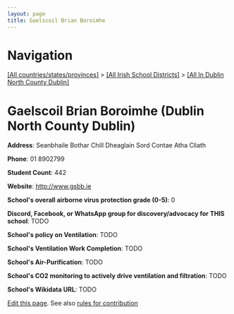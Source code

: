 ```yaml
---
layout: page
title: Gaelscoil Brian Boroimhe
---
```

# Navigation

[[All countries/states/provinces]](../../..) > [[All Irish School Districts]](../..) > [[All In Dublin North County Dublin]](..)

# Gaelscoil Brian Boroimhe (Dublin North County Dublin)

**Address**: Seanbhaile Bothar Chill Dheaglain Sord Contae Atha Cliath

**Phone**: 01 8902799

**Student Count**: 442

**Website**: <http://www.gsbb.ie>

**School's overall airborne virus protection grade (0-5)**: 0

**Discord, Facebook, or WhatsApp group for discovery/advocacy for THIS school**: TODO

**School's policy on Ventilation**: TODO

**School's Ventilation Work Completion**: TODO

**School's Air-Purification**: TODO

**School's CO2 monitoring to actively drive ventilation and filtration**: TODO

**School's Wikidata URL**: TODO


[Edit this page](https://github.com/ventilate-schools/Ireland/edit/main/./Dublin_North_County_Dublin/Gaelscoil_Brian_Boroimhe.md). See also [rules for contribution](../../../contribution-rules/)